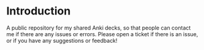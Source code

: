 # Introduction

A public repository for my shared Anki decks, so that people can contact me if there are any issues or errors. Please open a ticket if there is an issue, or if you have any suggestions or feedback!
